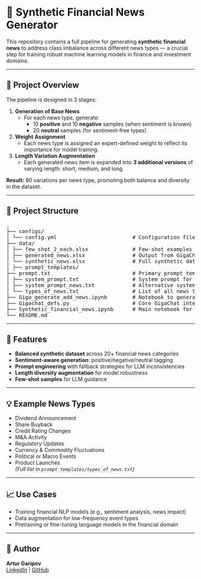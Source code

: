 # 📰 Synthetic Financial News Generator

This repository contains a full pipeline for generating **synthetic financial news** to address class imbalance across different news types — a crucial step for training robust machine learning models in finance and investment domains.

---

## 📌 Project Overview

The pipeline is designed in 3 stages:
1. **Generation of Base News**  
   - For each news type, generate:
     - 10 **positive** and 10 **negative** samples (when sentiment is known)
     - 20 **neutral** samples (for sentiment-free types)
2. **Weight Assignment**  
   - Each news type is assigned an expert-defined weight to reflect its importance for model training.
3. **Length Variation Augmentation**  
   - Each generated news item is expanded into **3 additional versions** of varying length: short, medium, and long.

**Result:** 80 variations per news type, promoting both balance and diversity in the dataset.

---

## 📁 Project Structure
<pre>
. 
├── configs/ 
│ └── config.yml                        # Configuration file for generation settings 
├── data/ 
│ ├── few_shot_2_each.xlsx              # Few-shot examples (2 per type) 
│ ├── generated_news.xlsx               # Output from GigaChat generation after adding 3 more news for each generated news
│ └── synthetic_news.xlsx               # Full synthetic dataset after generating fisrt 20 news of each type
│ ├── prompt_templates/ 
├── prompt.txt                          # Primary prompt template 
│ ├── system_prompt.txt                 # System prompt for context 
│ ├── system_prompt_news.txt            # Alternative system prompt for news context 
│ └── types_of_news.txt                 # List of all news types 
├── Giga_generate_add_news.ipynb        # Notebook to generate variations (short/medium/long) 
├── Gigachat_defs.py                    # Core GigaChat interaction logic (stub + output handler) 
├── Synthetic_financial_news.ipynb      # Main notebook for base news generation 
└── README.md 
</pre>
---

## 🚀 Features

- **Balanced synthetic dataset** across 20+ financial news categories  
- **Sentiment-aware generation**: positive/negative/neutral tagging  
- **Prompt engineering** with fallback strategies for LLM inconsistencies  
- **Length diversity augmentation** for model robustness  
- **Few-shot samples** for LLM guidance  

---

## 💡 Example News Types

- Dividend Announcement  
- Share Buyback  
- Credit Rating Changes  
- M&A Activity  
- Regulatory Updates  
- Currency & Commodity Fluctuations  
- Political or Macro Events  
- Product Launches  
*(Full list in `prompt_templates/types_of_news.txt`)*

---

## 📈 Use Cases

- Training financial NLP models (e.g., sentiment analysis, news impact)
- Data augmentation for low-frequency event types
- Pretraining or fine-tuning language models in the financial domain

---

## 📝 Author

**Artur Garipov**  
[LinkedIn](www.linkedin.com/in/artur-garipov-36037a319) | [GitHub]([https://github.com](https://github.com/Artur-Gar))
